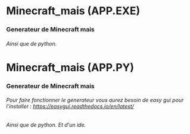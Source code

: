 # Minecraft_mais (APP.EXE)
### Generateur de Minecraft mais

###### Ainsi que de python. 

# Minecraft_mais (APP.PY)
### Generateur de Minecraft mais
###### Pour faire fonctionner le generateur vous aurez besoin de easy gui pour l'installer : https://easygui.readthedocs.io/en/latest/   
###### Ainsi que de python. Et d'un ide.
